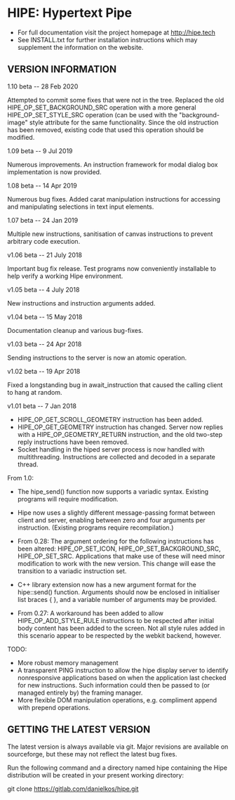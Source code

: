 HIPE: Hypertext Pipe
====================

* For full documentation visit the project homepage at http://hipe.tech
* See INSTALL.txt for further installation instructions which may supplement the information on the website.

VERSION INFORMATION
-------------------

1.10 beta -- 28 Feb 2020

Attempted to commit some fixes that were not in the tree.
Replaced the old HIPE_OP_SET_BACKGROUND_SRC operation with a more general HIPE_OP_SET_STYLE_SRC
operation (can be used with the "background-image" style attribute for the same functionality.
Since the old instruction has been removed, existing code that used this operation should be modified.

1.09 beta -- 9 Jul 2019

Numerous improvements. An instruction framework for modal dialog box implementation is now provided.

1.08 beta -- 14 Apr 2019

Numerous bug fixes. Added carat manipulation instructions for accessing and manipulating selections in text input elements.

1.07  beta -- 24 Jan 2019

Multiple new instructions, sanitisation of canvas instructions to prevent arbitrary
code execution.

v1.06 beta -- 21 July 2018

Important bug fix release.
Test programs now conveniently installable to help verify a working Hipe environment.

v1.05 beta -- 4 July 2018

New instructions and instruction arguments added.

v1.04 beta -- 15 May 2018

Documentation cleanup and various bug-fixes.

v1.03 beta -- 24 Apr 2018

Sending instructions to the server is now an atomic operation.

v1.02 beta -- 19 Apr 2018

Fixed a longstanding bug in await_instruction that caused the calling client
to hang at random.

v1.01 beta -- 7 Jan 2018

- HIPE_OP_GET_SCROLL_GEOMETRY instruction has been added.
- HIPE_OP_GET_GEOMETRY instruction has changed. Server now replies with a HIPE_OP_GEOMETRY_RETURN
  instruction, and the old two-step reply instructions have been removed.
- Socket handling in the hiped server process is now handled with multithreading. Instructions are
  collected and decoded in a separate thread.

From 1.0:
- The hipe_send() function now supports a variadic syntax. Existing programs will require modification.
- Hipe now uses a slightly different message-passing format between client and server, enabling between
  zero and four arguments per instruction. (Existing programs require recompilation.)
- From 0.28: The argument ordering for the following  instructions has been altered: HIPE_OP_SET_ICON,
  HIPE_OP_SET_BACKGROUND_SRC, HIPE_OP_SET_SRC. Applications that make use of these will need minor modification to
  work with the new version. This change will ease the transition to a variadic instruction set.
- C++ <hipe> library extension now has a new argument format for the hipe::send() function. Arguments should now
  be enclosed in initialiser list braces { }, and a variable number of arguments may be provided.

- From 0.27: A workaround has been added to allow HIPE_OP_ADD_STYLE_RULE instructions to be respected after initial
  body content has been added to the screen. Not all style rules added in this scenario appear to be respected
  by the webkit backend, however.


TODO:

- More robust memory management
- A transparent PING instruction to allow the hipe display server to identify nonresponsive applications based on when the application last checked for new instructions. Such information could then be passed to (or managed entirely by) the framing manager.
- More flexible DOM manipulation operations, e.g. compliment append with prepend operations.


GETTING THE LATEST VERSION
--------------------------

The latest version is always available via git. Major revisions are available on sourceforge, but these may not reflect the latest bug fixes.

Run the following command and a directory named hipe containing the Hipe distribution will be created in your present working directory:


  git clone https://gitlab.com/danielkos/hipe.git


